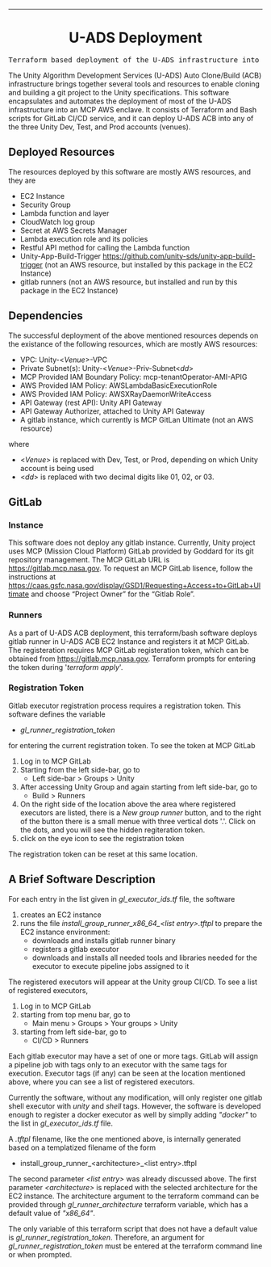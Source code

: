 <!-- Header block for project -->
<hr>

<div align="center">

<!-- ☝️ Replace with your logo (if applicable) via ![](https://uri-to-your-logo-image) ☝️ -->
<!-- ☝️ If you see logo rendering errors, make sure you're not using indentation, or try an HTML IMG tag -->

<h1 align="center">U-ADS Deployment</h1>
<!-- ☝️ Replace with your repo name ☝️ -->

</div>

<pre align="center">Terraform based deployment of the U-ADS infrastructure into MCP-AWS</pre>

<!-- Header block for project -->

<!-- ☝️ Add badges via: https://shields.io e.g. ![](https://img.shields.io/github/your_chosen_action/your_org/your_repo) ☝️ -->

<!-- ☝️ Screenshot of your software (if applicable) via ![](https://uri-to-your-screenshot) ☝️ -->

The Unity Algorithm Development Services (U-ADS) Auto Clone/Build (ACB) infrastructure brings together several tools and resources to enable cloning and building a git project to the Unity specifications. This software encapsulates and automates the deployment of most of the U-ADS infrastructure into an MCP AWS enclave. It consists of Terraform and Bash scripts for GitLab CI/CD service, and it can deploy U-ADS ACB into any of the three Unity Dev, Test, and Prod accounts (venues).

<!-- example links>
[Website](INSERT WEBSITE LINK HERE) | [Docs/Wiki](INSERT DOCS/WIKI SITE LINK HERE) | [Discussion Board](INSERT DISCUSSION BOARD LINK HERE) | [Issue Tracker](INSERT ISSUE TRACKER LINK HERE)
-->

## Deployed Resources

The resources deployed by this software are mostly AWS resources, and they are

* EC2 Instance
* Security Group
* Lambda function and layer
* CloudWatch log group
* Secret at AWS Secrets Manager
* Lambda execution role and its policies 
* Restful API method for calling the Lambda function
* Unity-App-Build-Trigger https://github.com/unity-sds/unity-app-build-trigger (not an AWS resource, but installed by this package in the EC2 Instance)
* gitlab runners (not an AWS resource, but installed and run by this package in the EC2 Instance)

## Dependencies

The successful deployment of the above mentioned resources depends on the existance of the following resources, which are mostly AWS resources:

* VPC: Unity-\<_Venue_\>-VPC
* Private Subnet(s): Unity-\<_Venue_\>-Priv-Subnet\<_dd_\>
* MCP Provided IAM Boundary Policy: mcp-tenantOperator-AMI-APIG
* AWS Provided IAM Policy: AWSLambdaBasicExecutionRole
* AWS Provided IAM Policy: AWSXRayDaemonWriteAccess
* API Gateway (rest API): Unity API Gateway
* API Gateway Authorizer, attached to Unity API Gateway
* A gitlab instance, which currently is MCP GitLan Ultimate (not an AWS resource)

where

* \<_Venue_\> is replaced with Dev, Test, or Prod, depending on which Unity account is being used
* \<_dd_\> is replaced with two decimal digits like 01, 02, or 03.

## GitLab 

### Instance

This software does not deploy any gitlab instance.  Currently, Unity project uses MCP (Mission Cloud Platform) GitLab provided by Goddard for its git repository management. The MCP GitLab URL is https://gitlab.mcp.nasa.gov.  To request an MCP GitLab lisence, follow the instructions at
	https://caas.gsfc.nasa.gov/display/GSD1/Requesting+Access+to+GitLab+Ultimate
and choose “Project Owner” for the “Gitlab Role”.

### Runners

As a part of U-ADS ACB deployment, this terraform/bash software deploys gitlab runner in U-ADS ACB EC2 Instance and registers it at MCP GitLab. The registeration requires MCP GitLab registeration token, which can be obtained from https://gitlab.mcp.nasa.gov. Terraform prompts for entering the token during '_terraform apply_'.

### Registration Token

Gitlab executor registration process requires a registration token.  This software defines the variable

* _gl_runner_registration_token_

for entering the current registration token.  To see the token at MCP GitLab
1. Log in to MCP GitLab
2. Starting from the left side-bar, go to
   * Left side-bar  >  Groups  >  Unity
3. After accessing Unity Group and again starting from left side-bar, go to
   * Build  >  Runners
4. On the right side of the location above the area where registered executors are listed, there is a _New group runner_ button, and to the right of the button there is a small menue with three vertical dots '.'. Click on the dots, and you will see the hidden regiteration token.
5. click on the eye icon to see the registration token

The registration token can be reset at this same location.

## A Brief Software Description

For each entry in the list given in  _gl_executor_ids.tf_  file, the software
1. creates an EC2 instance
2. runs the file  *install_group_runner_x86_64_\<list entry\>.tftpl*  to prepare the EC2 instance environment:
   * downloads and installs gitlab runner binary
   * registers a gitlab executor
   * downloads and installs all needed tools and libraries needed for the executor to execute pipeline jobs assigned to it 

The registered executors will appear at the Unity group CI/CD.  To see a list of registered executors,
1. Log in to MCP GitLab
2. starting from top menu bar, go to
   * Main menu  >  Groups  >  Your groups  >  Unity
3. starting from left side-bar, go to
   * CI/CD  >  Runners

Each gitlab executor may have a set of one or more tags.  GitLab will assign a pipeline job with tags only to an executor with the same tags for execution.  Executor tags (if any) can be seen at the location mentioned above, where you can see a list of registered executors.

Currently the software, without any modification, will only register one gitlab shell executor with _unity_ and _shell_ tags.  However, the software is developed enough to register a docker executor as well by simplly adding _"docker"_ to the list in _gl_executor_ids.tf_ file.

A *.tftpl* filename, like the one mentioned above, is internally generated based on a templatized filename of the form

* install_group_runner_\<architecture\>_\<list entry\>.tftpl

The second parameter *\<list entry\>* was already discussed above.  The first parameter *\<architecture\>* is replaced with the selected architecture for the EC2 instance.  The architecture argument to the terraform command can be provided through *gl_runner_architecture* terraform variable, which has a default value of *"x86_64"*.

The only variable of this terraform script that does not have a default value is *gl_runner_registration_token*.  Therefore, an argument for *gl_runner_registration_token* must be entered at the terraform command line or when prompted.
